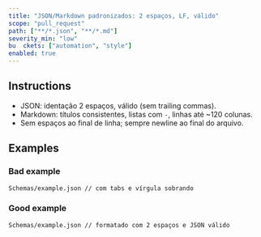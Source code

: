 ```yaml
---
title: "JSON/Markdown padronizados: 2 espaços, LF, válido"
scope: "pull_request"
path: ["**/*.json", "**/*.md"]
severity_min: "low"
bu  ckets: ["automation", "style"]
enabled: true
---
```


## Instructions
- JSON: identação 2 espaços, válido (sem trailing commas).
- Markdown: títulos consistentes, listas com `-`, linhas até ~120 colunas.
- Sem espaços ao final de linha; sempre newline ao final do arquivo.

## Examples

### Bad example
```
Schemas/example.json // com tabs e vírgula sobrando
```

### Good example
```
Schemas/example.json // formatado com 2 espaços e JSON válido
```

